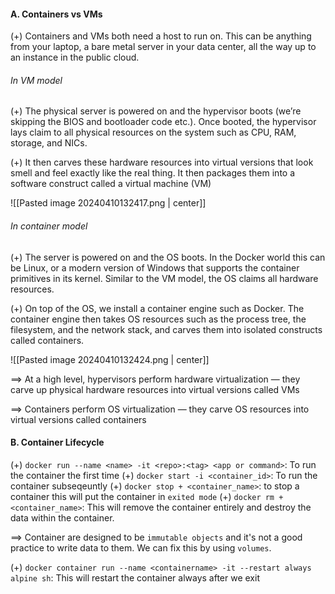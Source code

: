 #### A. Containers vs VMs
(+) Containers and VMs both need a host to run on. This can be anything from your laptop, a bare metal server in your data center, all the way up to an instance in the public cloud.


###### In VM model
(+) The physical server is powered on and the hypervisor boots (we’re skipping the BIOS and bootloader code etc.). Once booted, the hypervisor lays claim to all physical resources on the system such as CPU, RAM, storage, and NICs.

(+) It then carves these hardware resources into virtual versions that look smell and feel exactly like the real thing. It then packages them into a software construct called a virtual machine (VM)

![[Pasted image 20240410132417.png | center]]

###### In container model
(+) The server is powered on and the OS boots. In the Docker world this can be Linux, or a modern version of Windows that supports the container primitives in its kernel. Similar to the VM model, the OS claims all hardware resources.

(+) On top of the OS, we install a container engine such as Docker. The container engine then takes OS resources such as the process tree, the filesystem, and the network stack, and carves them into isolated constructs called containers.

![[Pasted image 20240410132424.png | center]]

==> At a high level, hypervisors perform hardware virtualization — they carve up physical hardware resources into virtual versions called VMs

==> Containers perform OS virtualization — they carve OS resources into virtual versions called containers

#### B. Container Lifecycle
(+) `docker run --name <name> -it <repo>:<tag> <app or command>`: To run the container the first time
(+) `docker start -i <container_id>`: To run the container subseqeuntly
(+) `docker stop + <container_name>`: to stop a container
this will put the container in `exited mode`
(+) `docker rm + <container_name>`: This will remove the container entirely and destroy the data within the container.

==> Container are designed to be `immutable objects` and it's not a good practice to write data to them. We can fix this by using `volumes`.

(+) `docker container run --name <containername> -it --restart always alpine sh`: This will restart the container always after we exit
